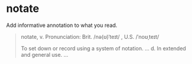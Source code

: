 notate
======

Add informative annotation to what you read.


>notate, v.
>Pronunciation:  Brit.	 /nə(ʊ)ˈteɪt/ , U.S. /ˈnoʊˌteɪt/
>
>To set down or record using a system of notation.
>...
>d.  In extended and general use.
>...
